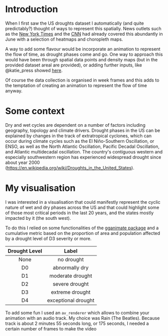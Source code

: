 
# Introduction

When I first saw the US droughts dataset I automatically (and quite predictably?) thought of ways to represent this spatially. News outlets such as the [New York Times](https://www.nytimes.com/interactive/2021/06/11/climate/california-western-drought-map.html) and the [CNN](https://www.cnn.com/2021/06/17/weather/west-california-drought-maps/index.html) had already covered this abundantly in June with a selection of heatmaps and choropleth maps. 

A way to add some flavour would be incorporate an animation to represent the flow of time, as drought phases come and go. One way to approach this would have been through spatial data points and density maps (but in the provided dataset areal are provided), or adding further inputs, like @katie_press showed [here](https://twitter.com/katie_press/status/1417574749442564102). 

Of course the data collection is organised in week frames and this adds to the temptation of creating an animation to represent the flow of time anyway.


# Some context

Dry and wet cycles are dependent on a number of factors including geography, topology and climate drivers. Drought phases in the US can be explained by changes in the track of extratropical cyclones, which can occur during climate cycles such as the El Niño-Southern Oscillation, or ENSO, as well as the North Atlantic Oscillation, Pacific Decadal Oscillation, and Atlantic multidecadal oscillation. The country's contiguous western and especially southwestern region has experienced widespread drought since about year 2000 (https://en.wikipedia.org/wiki/Droughts_in_the_United_States).


# My visualisation

I was interested in a visualisation that could manifestly represent the cyclic nature of wet and dry phases across the US and that could highlight some of those most critical periods in the last 20 years, and the states mostly impacted by it (the south west). 

To do this I relied on some functionalities of the [gganimate package](https://github.com/thomasp85/gganimate) and a cumulative metric based on the proportion of area and population affected by a drought level of D3 severity or more.  

| Drought Level | Label
| :---: | :---: | 
| None | no drought |
| D0 |	abnormally dry |
| D1 |	moderate drought |
| D2 |	severe drought |
| D3 |	extreme drought |
| D4 |	exceptional drought | 

To add some fun I used an `av_renderer` which allows to combine your animation with an audio track. My choice was Rain (The Beatles). Because track is about 2 minutes 55 seconds long, or 175 seconds, I needed a certain number of frames to make the video 





